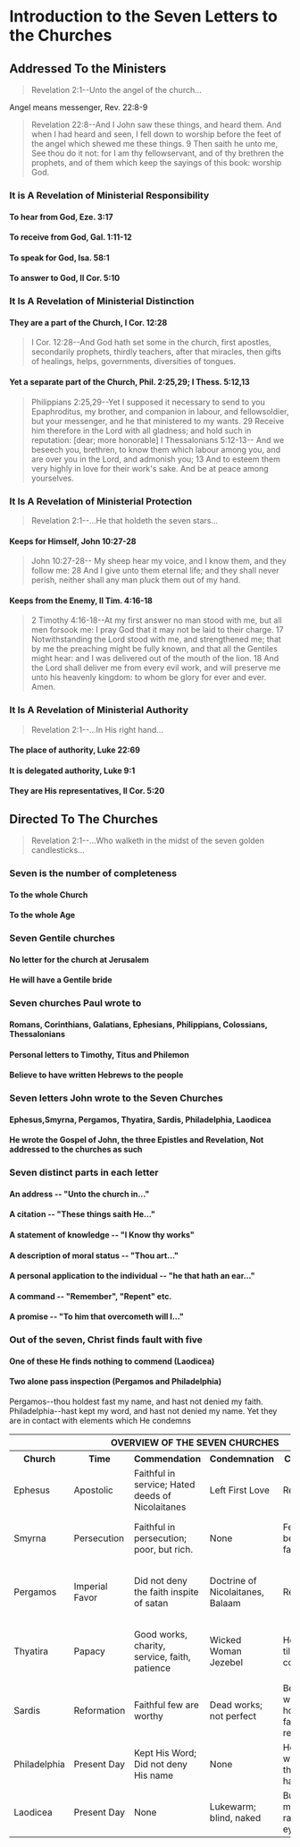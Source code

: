 # Introduction to the Seven Letters to the Churches

## Addressed To the Ministers

> Revelation 2:1--Unto the angel of the church&hellip;

Angel means messenger, Rev. 22:8-9

> Revelation 22:8--And I John saw these things, and heard them. And when I had heard and seen, I fell down to worship before the feet of the angel which shewed me these things. 9 Then saith he unto me, See thou do it not: for I am thy fellowservant, and of thy brethren the prophets, and of them which keep the sayings of this book: worship God.

### It is A Revelation of Ministerial Responsibility

#### To hear from God, Eze. 3:17
#### To receive from God, Gal. 1:11-12
#### To speak for God, Isa. 58:1
#### To answer to God, II Cor. 5:10
### It Is A Revelation of Ministerial Distinction
#### They are a part of the Church, I Cor. 12:28
> I Cor. 12:28--And God hath set some in the church, first apostles, secondarily prophets, thirdly teachers, after that miracles, then gifts of healings, helps, governments, diversities of tongues.
#### Yet a separate part of the Church, Phil. 2:25,29; I Thess. 5:12,13
> Philippians 2:25,29--Yet I supposed it necessary to send to you Epaphroditus, my brother, and companion in labour, and fellowsoldier, but your messenger, and he that ministered to my wants. 29 Receive him therefore in the Lord with all gladness; and hold such in reputation: [dear; more honorable]
> I Thessalonians 5:12-13-- And we beseech you, brethren, to know them which labour among you, and are over you in the Lord, and admonish you; 13 And to esteem them very highly in love for their work's sake. And be at peace among yourselves.

### It Is A Revelation of Ministerial Protection
> Revelation 2:1--&hellip;He that holdeth the seven stars&hellip;
#### Keeps for Himself, John 10:27-28
> John 10:27-28-- My sheep hear my voice, and I know them, and they follow me: 28 And I give unto them eternal life; and they shall never perish, neither shall any man pluck them out of my hand.
#### Keeps from the Enemy, II Tim. 4:16-18
> 2 Timothy 4:16-18--At my first answer no man stood with me, but all men forsook me: I pray God that it may not be laid to their charge. 17 Notwithstanding the Lord stood with me, and strengthened me; that by me the preaching might be fully known, and that all the Gentiles might hear: and I was delivered out of the mouth of the lion. 18 And the Lord shall deliver me from every evil work, and will preserve me unto his heavenly kingdom: to whom be glory for ever and ever. Amen.

### It Is A Revelation of Ministerial Authority
> Revelation 2:1--&hellip;In His right hand&hellip;
#### The place of authority, Luke 22:69
#### It is delegated authority, Luke 9:1
#### They are His representatives, II Cor. 5:20
## Directed To The Churches
> Revelation 2:1--&hellip;Who walketh in the midst of the seven golden candlesticks&hellip;
### Seven is the number of completeness
#### To the whole Church
#### To the whole Age
### Seven Gentile churches
#### No letter for the church at Jerusalem
#### He will have a Gentile bride
### Seven churches Paul wrote to
#### Romans, Corinthians, Galatians, Ephesians, Philippians, Colossians, Thessalonians
#### Personal letters to Timothy, Titus and Philemon
#### Believe to have written Hebrews to the people
### Seven letters John wrote to the Seven Churches
#### Ephesus,Smyrna, Pergamos, Thyatira, Sardis, Philadelphia, Laodicea
#### He wrote the Gospel of John, the three Epistles and Revelation, Not addressed to the churches as such
### Seven distinct parts in each letter
#### An address -- "Unto the church in&hellip;"
#### A citation -- "These things saith He&hellip;"
#### A statement of knowledge -- "I Know thy works"
#### A description of moral status -- "Thou art&hellip;"
#### A personal application to the individual -- "he that hath an ear&hellip;"
#### A command -- "Remember", "Repent" etc.
#### A promise -- "To him that overcometh will I&hellip;"
### Out of the seven, Christ finds fault with five
#### One of these He finds nothing to commend (Laodicea)
#### Two alone pass inspection (Pergamos and Philadelphia)
Pergamos--thou holdest fast my name, and hast not denied my faith. Philadelphia--hast kept my word, and hast not denied my name.
Yet they are in contact with elements which He condemns


<table>
<tr>
<th colspan="6">OVERVIEW OF THE SEVEN CHURCHES</th>
</tr>
<tr>
<th>Church</th>
<th>Time</th>
<th>Commendation</th>
<th>Condemnation</th>
<th>Counsel</th>
<th>Challenge</th>
</tr>
<tr>
<td>Ephesus</td>
<td>Apostolic</td>
<td>Faithful in service; Hated deeds of Nicolaitanes</td>
<td>Left First Love</td><td>Repent</td>
<td>Eat of the Tree of Life</td>
</tr>
<tr>
<td>Smyrna</td>
<td>Persecution</td>
<td>Faithful in persecution; poor, but rich.</td>
<td>None</td><td>Fear not; be faithful</td>
<td>Not hurt of the second death</td>
</tr>
<tr>
<td>Pergamos</td>
<td>Imperial Favor</td>
<td>Did not deny the faith inspite of satan</td>
<td>Doctrine of Nicolaitanes, Balaam</td><td>Repent</td>
<td>Eat hidden mannah, white stone, new name</td>
</tr>
<tr>
<td>Thyatira</td>
<td>Papacy</td>
<td>Good works, charity, service, faith, patience</td>
<td>Wicked Woman Jezebel</td><td>Hold fast till I come</td>
<td>Power over nations; Morning Star</td>
</tr>
<tr>
<td>Sardis</td>
<td>Reformation</td>
<td>Faithful few are worthy</td>
<td>Dead works; not perfect</td><td>Be watchful; hold fast; repent</td>
<td>White raiment; Confessed before Father</td>
</tr>
<tr>
<td>Philadelphia</td>
<td>Present Day</td>
<td>Kept His Word; Did not deny His name</td>
<td>None</td><td>Hold fast which thou hast</td>
<td>Pillar in the Temple; New name</td>
</tr>
<tr>
<td>Laodicea</td>
<td>Present Day</td>
<td>None</td>
<td>Lukewarm; blind, naked</td><td>Buy of me gold, raiment, eyesalve</td>
<td>Sit with Christ on His throne</td>
</tr>
</table>
